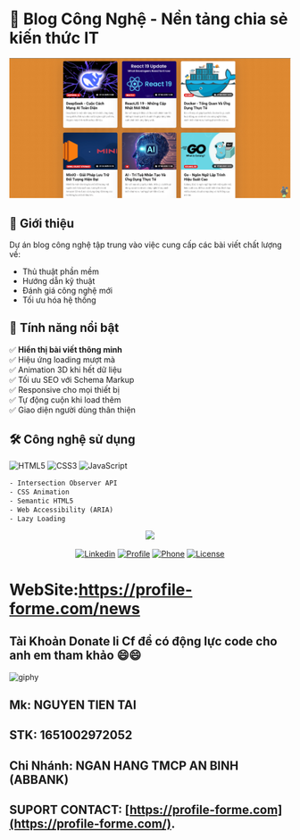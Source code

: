 # 🚀 Blog Công Nghệ - Nền tảng chia sẻ kiến thức IT

![Tech Blog Demo](assets/template/template.png) <!-- Thêm ảnh chụp demo thực tế -->

## 🌟 Giới thiệu

Dự án blog công nghệ tập trung vào việc cung cấp các bài viết chất lượng về:

- Thủ thuật phần mềm
- Hướng dẫn kỹ thuật
- Đánh giá công nghệ mới
- Tối ưu hóa hệ thống

## 🎯 Tính năng nổi bật

✅ **Hiển thị bài viết thông minh**  
✅ Hiệu ứng loading mượt mà  
✅ Animation 3D khi hết dữ liệu  
✅ Tối ưu SEO với Schema Markup  
✅ Responsive cho mọi thiết bị  
✅ Tự động cuộn khi load thêm  
✅ Giao diện người dùng thân thiện

## 🛠 Công nghệ sử dụng

![HTML5](https://img.shields.io/badge/HTML5-E34F26?style=for-the-badge&logo=html5&logoColor=white)
![CSS3](https://img.shields.io/badge/CSS3-1572B6?style=for-the-badge&logo=css3&logoColor=white)
![JavaScript](https://img.shields.io/badge/JavaScript-F7DF1E?style=for-the-badge&logo=javascript&logoColor=black)

```plaintext
- Intersection Observer API
- CSS Animation
- Semantic HTML5
- Web Accessibility (ARIA)
- Lazy Loading
```

<p align="center"><a href="https://profile-forme.com" target="_blank"><img src="https://res.cloudinary.com/ecommerce2021/image/upload/v1659065987/avatar/logo_begsn1.png" width="300"></a></p>

<p align="center">
<a href="https://www.linkedin.com/in/tai-nguyen-tien-787545213/"><img src="https://img.icons8.com/color/48/000000/linkedin-circled--v1.png" alt="Linkedin"></a>
<a href="https://profile-forme.surge.sh"><img src="https://img.icons8.com/color/48/000000/internet--v1.png" alt="Profile"></a>
<a href="tel:0798805741"><img src="https://img.icons8.com/color/48/000000/apple-phone.png" alt="Phone"></a>
<a href = "mailto:nguyentientai10@gmail.com"><img src="https://img.icons8.com/fluency/48/000000/send-mass-email.png" alt="License"></a>
</p>

# WebSite:https://profile-forme.com/news

## Tài Khoản Donate li Cf để có động lực code cho anh em tham khảo 😄😄

![giphy](https://3.bp.blogspot.com/-SzGvXn2sTmw/V6k-90GH3ZI/AAAAAAAAIsk/Q678Pil-0kITLPa3fD--JkNdnJVKi_BygCLcB/s1600/cf10-fbc08%2B%25281%2529.gif)

## Mk: NGUYEN TIEN TAI

## STK: 1651002972052

## Chi Nhánh: NGAN HANG TMCP AN BINH (ABBANK)

## SUPORT CONTACT: [https://profile-forme.com](https://profile-forme.com/).

